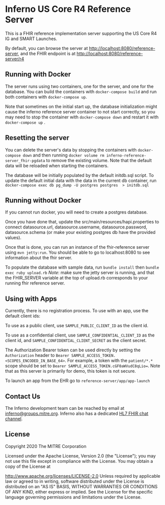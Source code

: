 # Inferno US Core R4 Reference Server

This is a FHIR reference implementation server supporting the US Core R4 IG and SMART Launches.

By default, you can browse the server at
[http://localhost:8080/reference-server](http://localhost:8080/reference-server), and the FHIR endpoint is at
[http://localhost:8080/reference-server/r4](http://localhost:8080/reference-server/r4)

## Running with Docker

The server runs using two containers, one for the server, and one for the
database. You can build the containers with `docker-compose build` and 
run both containers with `docker-compose up`.

Note that sometimes on the initial start up, the database initialization might cause the inferno reference server container to not start correctly, so you may need to stop the container with `docker-compose down` and restart it with `docker-compose up` .

## Resetting the server

You can delete the server's data by stopping the containers with `docker-compose down` and then running `docker volume rm inferno-reference-server_fhir-pgdata` to remove the existing volume. Note that the default data will be reloaded when starting the containers.


The database will be initially populated by the default initdb.sql script. To update the default initial data with the data in the current db container, run `docker-compose exec db pg_dump -U postgres postgres  > initdb.sql`

## Running without Docker

If you cannot run docker, you will need to create a postgres database.

Once you have done that, update the src/main/resources/hapi.properties to connect datasource.url, datasource.username, datasource.password, datasource.schema (or make your existing postgres db have the provided values).

Once that is done, you can run an instance of the fhir-reference server using `mvn jetty:run`.  You should be able to go to localhost:8080 to see information about the fhir server.

To populate the database with sample data, run `bundle install` then `bundle exec ruby upload.rb` *Note*: make sure the jetty server is running, and that the FHIR_SERVER variable at the top of upload.rb corresponds to your running fhir reference server.

## Using with Apps

Currently, there is no registration process. To use with an app, use the default client ids:

To use as a public client, use `SAMPLE_PUBLIC_CLIENT_ID` as the client id.

To use as a confidential client, use `SAMPLE_CONFIDENTIAL_CLIENT_ID` as the client id, and `SAMPLE_CONFIDENTIAL_CLIENT_SECRET` as the client secret.

The Authorization Bearer token can be used directly by setting the `Authorization` header to `Bearer SAMPLE_ACCESS_TOKEN.<SCOPES_ENCODED_IN_BASE_64>`. For example, a token with the `patient/*.*` scope should be set to `Bearer SAMPLE_ACCESS_TOKEN.cGF0aWVudC8qLio=`.  Note that as this server is primarily for demo, this token is not secure.

To launch an app from the EHR go to `reference-server/app/app-launch` 

## Contact Us
The Inferno development team can be reached by email at inferno@groups.mitre.org. Inferno also has a dedicated [HL7 FHIR chat channel](https://chat.fhir.org/#narrow/stream/153-inferno).

## License
Copyright 2020 The MITRE Corporation

Licensed under the Apache License, Version 2.0 (the "License"); you may not use this file except in compliance with the License. You may obtain a copy of the License at

http://www.apache.org/licenses/LICENSE-2.0
Unless required by applicable law or agreed to in writing, software distributed under the License is distributed on an "AS IS" BASIS, WITHOUT WARRANTIES OR CONDITIONS OF ANY KIND, either express or implied. See the License for the specific language governing permissions and limitations under the License.
